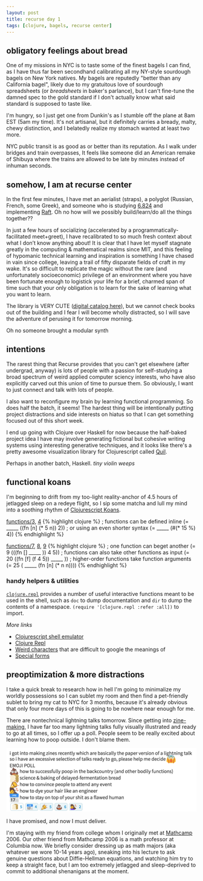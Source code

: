 ```yaml
---
layout: post
title: recurse day 1
tags: [clojure, bagels, recurse center]
---
```


## obligatory feelings about bread

One of my missions in NYC is to taste some of the finest bagels I can find, as I have thus far been secondhand calibrating all my NY-style sourdough bagels on New York natives. My bagels are reputedly "better than any California bagel", likely due to my gratuitous love of sourdough spreadsheets (or *breadsheets* in baker's parlance), but I can't fine-tune the damned spec to the gold standard if I don't actually know what said standard is supposed to taste like.

I'm hungry, so I just get one from Dunkin's as I stumble off the plane at 8am EST (5am my time). It's not artisanal, but it definitely carries a bready, malty, chewy distinction, and I belatedly realize my stomach wanted at least two more.

NYC public transit is as good as or better than its reputation. As I walk under bridges and train overpasses, It feels like someone did an American remake of Shibuya where the trains are allowed to be late by minutes instead of inhuman seconds.

## somehow, I am at recurse center

In the first few minutes, I have met an aerialist (straps), a polyglot (Russian, French, some Greek), and someone who is studying [6.824](https://pdos.csail.mit.edu/6.824/) and implementing [Raft](https://raft.github.io/). Oh no how will we possibly build/learn/do all the things together??

In just a few hours of socializing (accelerated by a programmatically-facilitated meet+greet), I have recalibrated to so much fresh context about what I don’t know anything about! It is clear that I have let myself stagnate greatly in the computing & mathematical realms since MIT, and this feeling of hypomanic technical learning and inspiration is something I have chased in vain since college, leaving a trail of fifty disparate fields of craft in my wake. It's so difficult to replicate the magic without the rare (and unfortunately socioeconomic) privilege of an environment where you have been fortunate enough to logistick your life for a brief, charmed span of time such that your only obligation is to learn for the sake of learning what you want to learn.

The library is VERY CUTE ([digital catalog here](https://recursecenter.libib.com/)), but we cannot check books out of the building and I fear I will become wholly distracted, so I will save the adventure of perusing it for tomorrow morning.

Oh no someone brought a modular synth

## intentions

The rarest thing that Recurse provides that you can't get elsewhere (after undergrad, anyway) is lots of people with a passion for self-studying a broad spectrum of weird applied computer sciency interests, who have also explicitly carved out this union of time to pursue them. So obviously, I want to just connect and talk with lots of people.

I also want to reconfigure my brain by learning functional programming. So does half the batch, it seems! The hardest thing will be intentionally putting project distractions and side interests on hiatus so that I can get something focused out of this short week.

I end up going with Clojure over Haskell for now because the half-baked project idea I have may involve generating fictional but cohesive writing systems using interesting generative techniques, and it looks like there's a pretty awesome visualization library for Clojurescript called [Quil](http://quil.info/).

Perhaps in another batch, Haskell. *tiny violin weeps*

## functional koans

I'm beginning to drift from my too-light reality-anchor of 4.5 hours of jetlagged sleep on a redeye flight, so I sip some matcha and lull my mind into a soothing rhythm of [Clojurescript Koans](http://clojurescriptkoans.com/). 

[functions/3](http://clojurescriptkoans.com/#functions/3), [4](http://clojurescriptkoans.com/#functions/4)
{% highlight clojure %}
; functions can be defined inline
(= _____ ((fn [n] (* 5 n)) 2))
; or using an even shorter syntax
(= _____ (#(* 15 %) 4))
{% endhighlight %}

[functions/7](http://clojurescriptkoans.com/#functions/7), [8](http://clojurescriptkoans.com/#functions/8), [9](http://clojurescriptkoans.com/#functions/9)
{% highlight clojure %}
; one function can beget another
(= 9 (((fn [] _____ )) 4 5))
; functions can also take other functions as input
(= 20 ((fn [f] (f 4 5)) _____ ))
; higher-order functions take function arguments
(= 25 ( _____ (fn [n] (* n n))))
{% endhighlight %}

### handy helpers & utilities

[`clojure.repl`](https://clojuredocs.org/clojure.repl) provides a number of useful interactive functions meant to be used in the shell, such as `doc` to dump documentation and `dir` to dump the contents of a namespace. `(require '[clojure.repl :refer :all])` to import.

*More links*
+ [Clojurescript shell emulator](https://clojurescript.io/)
+ [Clojure Repl](https://repl.it/languages/clojure)
+ [Weird characters](https://clojure.org/guides/weird_characters) that are difficult to google the meanings of
+ [Special forms](https://clojure.org/reference/special_forms)

## preoptimization & more distractions

I take a quick break to research how in hell I'm going to minimalize my worldly possessions so I can sublet my room and then find a pet-friendly sublet to bring my cat to NYC for 3 months, because it's already obvious that only four more days of this is going to be nowhere near enough for me.

There are nontechnical lightning talks tomorrow. Since getting into [zine-making](https://distractibility.github.io), I have far too many lightning talks fully visually illustrated and ready to go at all times, so I offer up a poll. People seem to be really excited about learning how to poop outside. I don't blame them.

![emoji poll](/assets/2020-02-18-poop.png)

I have promised, and now I must deliver.

I'm staying with my friend from college whom I originally met at [Mathcamp](https://www.mathcamp.org/) 2006. Our other friend from Mathcamp 2006 is a math professor at Columbia now. We briefly consider dressing up as math majors (aka whatever we wore 10-14 years ago), sneaking into his lecture to ask genuine questions about Diffie-Hellman equations, and watching him try to keep a straight face, but I am too extremely jetlagged and sleep-deprived to commit to additional shenanigans at the moment.
